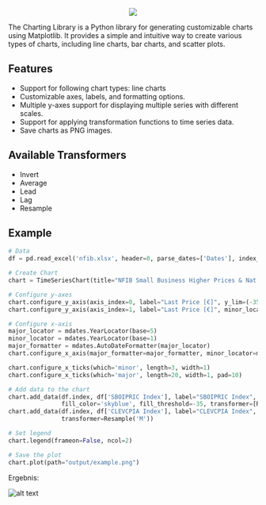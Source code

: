 <p align="center">
    <img src="https://www.donner-reuschel.lu/wp-content/uploads/2019/10/Donner-Reuschel-Logo-1-300x115.png">
</p>

The Charting Library is a Python library for generating customizable charts using Matplotlib. It provides a simple and intuitive way to create various types of charts, including line charts, bar charts, and scatter plots.

## Features


- Support for following chart types: line charts 
- Customizable axes, labels, and formatting options.
- Multiple y-axes support for displaying multiple series with different scales.
- Support for applying transformation functions to time series data.
- Save charts as PNG images.

## Available Transformers

- Invert 
- Average
- Lead
- Lag
- Resample

## Example

```python
# Data
df = pd.read_excel('nfib.xlsx', header=0, parse_dates=['Dates'], index_col='Dates')

# Create Chart
chart = TimeSeriesChart(title="NFIB Small Business Higher Prices & Nat'l Fed. of Ind. Business", num_y_axes=2)

# Configure y-axes
chart.configure_y_axis(axis_index=0, label="Last Price [€]", y_lim=(-35, 70), minor_locator=MultipleLocator(10))
chart.configure_y_axis(axis_index=1, label="Last Price [€]", minor_locator=MultipleLocator(0.5))

# Configure x-axis
major_locator = mdates.YearLocator(base=5)
minor_locator = mdates.YearLocator(base=1)
major_formatter = mdates.AutoDateFormatter(major_locator)
chart.configure_x_axis(major_formatter=major_formatter, minor_locator=minor_locator, major_locator=major_locator)

chart.configure_x_ticks(which='minor', length=3, width=1)
chart.configure_x_ticks(which='major', length=20, width=1, pad=10)

# Add data to the chart
chart.add_data(df.index, df['SBOIPRIC Index'], label="SBOIPRIC Index", y_axis=0, color="black", fill=True,
               fill_color='skyblue', fill_threshold=-35, transformer=[Resample('M'), Lead(window=timedelta(weeks=40))])
chart.add_data(df.index, df['CLEVCPIA Index'], label="CLEVCPIA Index", y_axis=1, color="skyblue",
               transformer=Resample('M'))

# Set legend
chart.legend(frameon=False, ncol=2)

# Save the plot
chart.plot(path="output/example.png")
```

Ergebnis:

![alt text](charting/output/example.png)